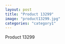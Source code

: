 ```yaml
---
layout: post
title: "Product 13299"
image: "product13299.jpg"
categories: "category1"
---
```

Product 13299
